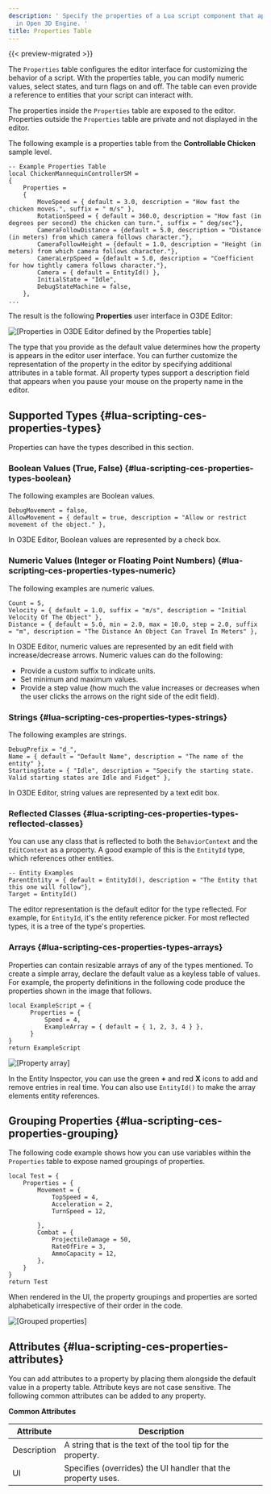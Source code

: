 ```yaml
---
description: ' Specify the properties of a Lua script component that appear in O3DE Editor
  in Open 3D Engine. '
title: Properties Table
---
```


{{< preview-migrated >}}

The `Properties` table configures the editor interface for customizing the behavior of a script\. With the properties table, you can modify numeric values, select states, and turn flags on and off\. The table can even provide a reference to entities that your script can interact with\.

The properties inside the `Properties` table are exposed to the editor\. Properties outside the `Properties` table are private and not displayed in the editor\.

The following example is a properties table from the **Controllable Chicken** sample level\.

```
-- Example Properties Table
local ChickenMannequinControllerSM =
{
    Properties =
    {
        MoveSpeed = { default = 3.0, description = "How fast the chicken moves.", suffix = " m/s" },
        RotationSpeed = { default = 360.0, description = "How fast (in degrees per second) the chicken can turn.", suffix = " deg/sec"},
        CameraFollowDistance = {default = 5.0, description = "Distance (in meters) from which camera follows character."},
        CameraFollowHeight = {default = 1.0, description = "Height (in meters) from which camera follows character."},
        CameraLerpSpeed = {default = 5.0, description = "Coefficient for how tightly camera follows character."},
        Camera = { default = EntityId() },
        InitialState = "Idle",
        DebugStateMachine = false,
    },
...
```

The result is the following **Properties** user interface in O3DE Editor:

![\[Properties in O3DE Editor defined by the Properties table\]](/images/user-guide/scripting/lua/lua-scripting-ces-4.png)

The type that you provide as the default value determines how the property is appears in the editor user interface\. You can further customize the representation of the property in the editor by specifying additional attributes in a table format\. All property types support a description field that appears when you pause your mouse on the property name in the editor\.

## Supported Types {#lua-scripting-ces-properties-types}

Properties can have the types described in this section\.

### Boolean Values \(True, False\) {#lua-scripting-ces-properties-types-boolean}

The following examples are Boolean values\.

```
DebugMovement = false,
AllowMovement = { default = true, description = "Allow or restrict movement of the object." },
```

In O3DE Editor, Boolean values are represented by a check box\.

### Numeric Values \(Integer or Floating Point Numbers\) {#lua-scripting-ces-properties-types-numeric}

The following examples are numeric values\.

```
Count = 5,
Velocity = { default = 1.0, suffix = "m/s", description = "Initial Velocity Of The Object" },
Distance = { default = 5.0, min = 2.0, max = 10.0, step = 2.0, suffix = "m", description = "The Distance An Object Can Travel In Meters" },
```

In O3DE Editor, numeric values are represented by an edit field with increase/decrease arrows\. Numeric values can do the following:
+ Provide a custom suffix to indicate units\.
+ Set minimum and maximum values\.
+ Provide a step value \(how much the value increases or decreases when the user clicks the arrows on the right side of the edit field\)\.

### Strings {#lua-scripting-ces-properties-types-strings}

The following examples are strings\.

```
DebugPrefix = "d_",
Name = { default = "Default Name", description = "The name of the entity" },
StartingState = { "Idle", description = "Specify the starting state. Valid starting states are Idle and Fidget" },
```

In O3DE Editor, string values are represented by a text edit box\.

### Reflected Classes {#lua-scripting-ces-properties-types-reflected-classes}

You can use any class that is reflected to both the `BehaviorContext` and the `EditContext` as a property\. A good example of this is the `EntityId` type, which references other entities\.

```
-- Entity Examples
ParentEntity = { default = EntityId(), description = "The Entity that this one will follow"},
Target = EntityId()
```

The editor representation is the default editor for the type reflected\. For example, for `EntityId`, it's the entity reference picker\. For most reflected types, it is a tree of the type's properties\.

### Arrays {#lua-scripting-ces-properties-types-arrays}

Properties can contain resizable arrays of any of the types mentioned\. To create a simple array, declare the default value as a keyless table of values\. For example, the property definitions in the following code produce the properties shown in the image that follows\.

```
local ExampleScript = {
      Properties = {
          Speed = 4,
          ExampleArray = { default = { 1, 2, 3, 4 } },
      }
}
return ExampleScript
```

![\[Property array\]](/images/user-guide/scripting/lua/lua-scripting-ces-properties-types-arrays.png)

In the Entity Inspector, you can use the green **\+** and red **X** icons to add and remove entries in real time\. You can also use `EntityId()` to make the array elements entity references.

## Grouping Properties {#lua-scripting-ces-properties-grouping}

The following code example shows how you can use variables within the `Properties` table to expose named groupings of properties\.

```
local Test = {
	Properties = {
		Movement = {
			TopSpeed = 4,
			Acceleration = 2,
			TurnSpeed = 12,

		},
		Combat = {
			ProjectileDamage = 50,
			RateOfFire = 3,
			AmmoCapacity = 12,
		},
	}
}
return Test
```

When rendered in the UI, the property groupings and properties are sorted alphabetically irrespective of their order in the code\.

![\[Grouped properties\]](/images/user-guide/scripting/lua/lua-scripting-ces-properties-types-arrays-grouped.png)

## Attributes {#lua-scripting-ces-properties-attributes}

You can add attributes to a property by placing them alongside the default value in a property table\. Attribute keys are not case sensitive\. The following common attributes can be added to any property\.


**Common Attributes**

| Attribute | Description |
| --- | --- |
| Description | A string that is the text of the tool tip for the property\. |
| UI | Specifies \(overrides\) the UI handler that the property uses\.  |
